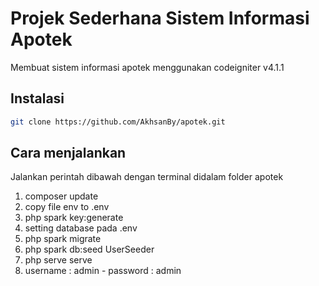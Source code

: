# Projek Sederhana Sistem Informasi Apotek

Membuat sistem informasi apotek menggunakan codeigniter v4.1.1

## Instalasi
```bash
git clone https://github.com/AkhsanBy/apotek.git
```

## Cara menjalankan
Jalankan perintah dibawah dengan terminal didalam folder apotek

1. composer update
2. copy file env to .env
3. php spark key:generate
4. setting database pada .env
5. php spark migrate
6. php spark db:seed UserSeeder
7. php serve serve
9. username : admin - password : admin
